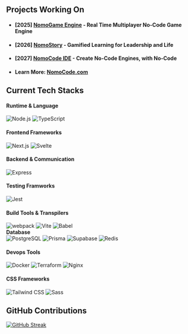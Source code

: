 
   <h2>Projects Working On</h2>
   <ul>
      <li>
         <h4>[2025] <a href="https://nomogame.com">NomoGame Engine</a> - Real Time Multiplayer No-Code Game Engine</h4>
      </li>
      <li>
         <h4>[2026] <a href="https://nomostory.com">NomoStory</a> - Gamified Learning for Leadership and Life</h4>
      </li>
      <li>
         <h4>[2027] <a href="https://nomocode.com/ide">NomoCode IDE</a> - Create No-Code Engines, with No-Code</h4>
      </li>
      <li>
          <h4>Learn More: <a href="https://nomocode.com/">NomoCode.com</a></h4>
      </li>
   </ul>

   <h2>Current Tech Stacks</h2>
   <div>
      <!-- https://ileriayo.github.io/markdown-badges/ -->
      <h4>Runtime & Language</h4>
   	<img src="https://img.shields.io/badge/Node.js-43853D?style=for-the-badge&logo=node.js&logoColor=white" alt="Node.js" title="Node.js"/>
   	<img src="https://img.shields.io/badge/TypeScript-007ACC?style=for-the-badge&logo=typescript&logoColor=white" alt="TypeScript" title="TypeScript"/>
      <h4>Frontend Frameworks</h4>
   	<img src="https://img.shields.io/badge/Next-black?style=for-the-badge&logo=next.js&logoColor=white" alt="Next.js" title="Next.js"/>
   	<img src="https://img.shields.io/badge/React-20232A?style=for-the-badge&logo=react&logoColor=61DAFB" alt="Svelte" title="Svelte"/>
      <h4>Backend & Communication</h4>
   	<img src="https://img.shields.io/badge/Express.js-404D59?style=for-the-badge" alt="Express" title="Express"/>
      <!-- uWebSockets -->
      <h4>Testing Framworks</h4>
   	<img src="https://img.shields.io/badge/Jest-323330?style=for-the-badge&logo=Jest&logoColor=white" alt="Jest" title="Jest"/>
      <!-- Playwright -->
      <h4>Build Tools & Transpilers</h4>
   	<img src="https://img.shields.io/badge/webpack-%238DD6F9.svg?style=for-the-badge&logo=webpack&logoColor=black" alt="webpack" title="webpack"/>
   	<img src="https://img.shields.io/badge/Vite-646CFF?style=for-the-badge&logo=Vite&logoColor=white" alt="Vite" title="Vite"/>
   	<img src="https://img.shields.io/badge/Babel-F9DC3e?style=for-the-badge&logo=babel&logoColor=black" alt="Babel" title="Babel"/>
      <h4 style="margin: 0;">Database</h4>
      <img src="https://img.shields.io/badge/postgres-%23316192.svg?style=for-the-badge&logo=postgresql&logoColor=white" alt="PostgreSQL"/>
      <img src="https://img.shields.io/badge/Prisma-3982CE?style=for-the-badge&logo=Prisma&logoColor=white" alt="Prisma"/>
      <img src="https://img.shields.io/badge/Supabase-3ECF8E?style=for-the-badge&logo=supabase&logoColor=white" alt="Supabase"/>
      <img src="https://img.shields.io/badge/redis-%23DD0031.svg?style=for-the-badge&logo=redis&logoColor=white" alt="Redis"/>
      <h4>Devops Tools</h4>
   	<img src="https://img.shields.io/badge/docker-%230db7ed.svg?style=for-the-badge&logo=docker&logoColor=white" alt="Docker" title="Docker"/>
   	<img src="https://img.shields.io/badge/terraform-%235835CC.svg?style=for-the-badge&logo=terraform&logoColor=white" alt="Terraform" title="Terraform"/>
   	<img src="https://img.shields.io/badge/nginx-%23009639.svg?style=for-the-badge&logo=nginx&logoColor=white" alt="Nginx" title="Nginx"/>
      <h4>CSS Frameworks</h4>
   	<img src="https://img.shields.io/badge/Tailwind_CSS-38B2AC?style=for-the-badge&logo=tailwind-css&logoColor=white" alt="Tailwind CSS" title="Tailwind CSS"/>
      <img src="https://img.shields.io/badge/Sass-CC6699?style=for-the-badge&logo=Sass&logoColor=white" alt="Sass" title="Saas"/>
   </div>
      
   <h2>GitHub Contributions</h2>
   <a href="https://git.io/streak-stats"><img src="https://streak-stats.demolab.com?user=NomoCode&theme=dark&hide_border=true" alt="GitHub Streak" /></a>
